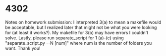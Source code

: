 # 4302
Notes on homework submission:
I interpreted 3(a) to mean a makefile would be acceptable, but I realized later that might not be what you were looking for (at least it works?). My makefile for 3(b) may have errors I couldn't solve. Lastly, please run separate_script for 1 (a)-(c) using "separate_script.py --N [num]" where num is the number of folders you want. Thank you!
